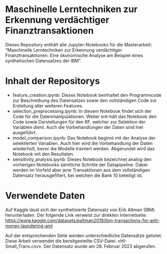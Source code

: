 # Maschinelle Lerntechniken zur Erkennung verdächtiger Finanztransaktionen

Dieses Repository enthält alle Jupyter-Notebooks für die Masterarbeit: "Maschinelle Lerntechniken zur Erkennung verdächtiger Finanztransaktionen: Eine ökonomische Analyse am Beispiel eines synthetischen Datensatzes der IBM".

# Inhalt der Repositorys

- feature_creation.ipynb: Dieses Notebook beinhaltet den Programmcode zur Beschreibung des Datensatzes sowie den vollständigen Code zur Erstellung aller weiteren Features.
- selection_preprocessing.ipynb: In diesem Notebook findet sich der Code für die Datenmanipulationen. Weiter ent-hält das Notebook den Code sowie Darstellungen für den RF, welcher zur Selektion der Variablen dient. Auch die Vorbehandlungen der Daten sind hier ausgeführt.
- model_comparison.ipynb: Das Notebook beginnt mit der Analyse der selektierten Variablen. Auch hier wird die Vorbehandlung der Daten wiederholt, bevor die Modelle trainiert werden. Abgerundet wird das Notebook mit den Resultaten.
- sensitivity_analysis.ipynb: Dieses Notebook bezeichnet analog den vorherigen Notebooks sämtliche Schritte der Datapipeline. Dabei werden im Vorfeld aber jene Transaktionen aus dem vollständigen Datensatz herausgefiltert, bei welchen die Bank 10 beteiligt ist.

# Verwendete Daten

Auf Kaggle lässt sich der synthetisierte Datensatz von Erik Altman (IBM) herunterladen. Der folgende Link verweist zur direkten Internetseite: https://www.kaggle.com/datasets/ealtman2019/ibm-transactions-for-anti-money-laundering-aml

Auf der entsprechenden Seite werden unterschiedliche Datensätze gelistet. Diese Arbeit verwendet die bereitgestellte CSV-Datei: «HI-Small_Trans.csv». Der Datensatz wurde am 28. Februar 2023 abgerufen.

